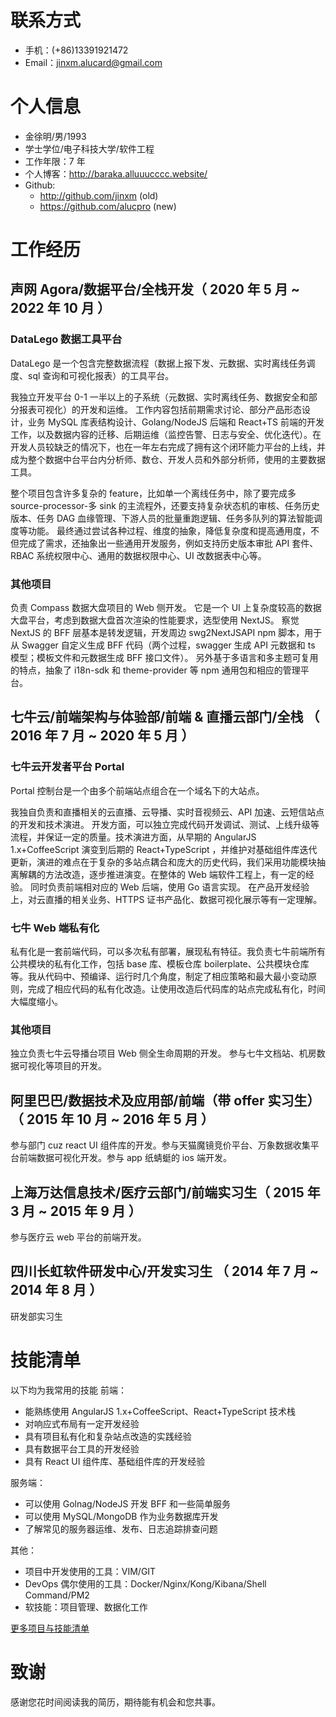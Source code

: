 # 联系方式

- 手机：(+86)13391921472
- Email：jinxm.alucard@gmail.com

# 个人信息

- 金徐明/男/1993
- 学士学位/电子科技大学/软件工程
- 工作年限：7 年
- 个人博客：http://baraka.alluuucccc.website/
- Github:
  - http://github.com/jinxm (old)
  - https://github.com/alucpro (new)

# 工作经历

## 声网 Agora/数据平台/全栈开发（ 2020 年 5 月 ~ 2022 年 10 月 ）

### DataLego 数据工具平台

DataLego 是一个包含完整数据流程（数据上报下发、元数据、实时离线任务调度、sql 查询和可视化报表）的工具平台。

我独立开发平台 0-1 一半以上的子系统（元数据、实时离线任务、数据安全和部分报表可视化）的开发和运维。
工作内容包括前期需求讨论、部分产品形态设计，业务 MySQL 库表结构设计、Golang/NodeJS 后端和 React+TS 前端的开发工作，以及数据内容的迁移、后期运维（监控告警、日志与安全、优化迭代）。在开发人员较缺乏的情况下，也在一年左右完成了拥有这个闭环能力平台的上线，并成为整个数据中台平台内分析师、数仓、开发人员和外部分析师，使用的主要数据工具。

整个项目包含许多复杂的 feature，比如单一个离线任务中，除了要完成多 source-processor-多 sink 的主流程外，还要支持复杂状态机的审核、任务历史版本、任务 DAG 血缘管理、下游人员的批量重跑逻辑、任务多队列的算法智能调度等功能。
最终通过尝试各种过程、维度的抽象，降低复杂度和提高通用度，不但完成了需求，还抽象出一些通用开发服务，例如支持历史版本审批 API 套件、RBAC 系统权限中心、通用的数据权限中心、UI 改数据表中心等。

### 其他项目

负责 Compass 数据大盘项目的 Web 侧开发。
它是一个 UI 上复杂度较高的数据大盘平台，考虑到数据大盘首次渲染的性能要求，选型使用 NextJS。
察觉 NextJS 的 BFF 层基本是转发逻辑，开发周边 swg2NextJSAPI npm 脚本，用于从 Swagger 自定义生成 BFF 代码（两个过程，swagger 生成 API 元数据和 ts 模型；模板文件和元数据生成 BFF 接口文件）。
另外基于多语言和多主题可复用的特点，抽象了 i18n-sdk 和 theme-provider 等 npm 通用包和相应的管理平台。

## 七牛云/前端架构与体验部/前端 & 直播云部门/全栈 （ 2016 年 7 月 ~ 2020 年 5 月 ）

### 七牛云开发者平台 Portal

Portal 控制台是一个由多个前端站点组合在一个域名下的大站点。

我独自负责和直播相关的云直播、云导播、实时音视频云、API 加速、云短信站点的开发和技术演进。
开发方面，可以独立完成代码开发调试、测试、上线升级等流程，并保证一定的质量。技术演进方面，从早期的 AngularJS 1.x+CoffeeScript 演变到后期的 React+TypeScript ，并维护对基础组件库迭代更新，演进的难点在于复杂的多站点耦合和庞大的历史代码，我们采用功能模块抽离解耦的方法改造，逐步推进演变。在整体的 Web 端软件工程上，有一定的经验。
同时负责前端相对应的 Web 后端，使用 Go 语言实现。
在产品开发经验上，对云直播的相关业务、HTTPS 证书产品化、数据可视化展示等有一定理解。

### 七牛 Web 端私有化

私有化是一套前端代码，可以多次私有部署，展现私有特征。我负责七牛前端所有公共模块的私有化工作，包括 base 库、模板仓库 boilerplate、公共模块仓库等。我从代码中、预编译、运行时几个角度，制定了相应策略和最大最小变动原则，完成了相应代码的私有化改造。让使用改造后代码库的站点完成私有化，时间大幅度缩小。

### 其他项目

独立负责七牛云导播台项目 Web 侧全生命周期的开发。
参与七牛文档站、机房数据可视化等项目的开发。

## 阿里巴巴/数据技术及应用部/前端（带 offer 实习生）（ 2015 年 10 月 ~ 2016 年 5 月 ）

参与部门 cuz react UI 组件库的开发。参与天猫魔镜竞价平台、万象数据收集平台前端数据可视化开发。参与 app 纸蜻蜓的 ios 端开发。

## 上海万达信息技术/医疗云部门/前端实习生（ 2015 年 3 月 ~ 2015 年 9 月 ）

参与医疗云 web 平台的前端开发。

## 四川长虹软件研发中心/开发实习生 （ 2014 年 7 月 ~ 2014 年 8 月 ）

研发部实习生

# 技能清单

以下均为我常用的技能
前端：

- 能熟练使用 AngularJS 1.x+CoffeeScript、React+TypeScript 技术栈
- 对响应式布局有一定开发经验
- 具有项目私有化和复杂站点改造的实践经验
- 具有数据平台工具的开发经验
- 具有 React UI 组件库、基础组件库的开发经验

服务端：

- 可以使用 Golnag/NodeJS 开发 BFF 和一些简单服务
- 可以使用 MySQL/MongoDB 作为业务数据库开发
- 了解常见的服务器运维、发布、日志追踪排查问题

其他：

- 项目中开发使用的工具：VIM/GIT
- DevOps 偶尔使用的工具：Docker/Nginx/Kong/Kibana/Shell Command/PM2
- 软技能：项目管理、数据化工作

[更多项目与技能清单](/my-tech-view/)

# 致谢

感谢您花时间阅读我的简历，期待能有机会和您共事。
